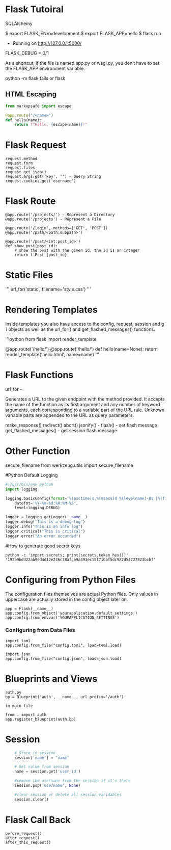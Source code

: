 # Flask Tutoiral

SQLAlchemy

$ export FLASK_ENV=development
$ export FLASK_APP=hello
$ flask run
 * Running on http://127.0.0.1:5000/

FLASK_DEBUG = 0/1

As a shortcut, if the file is named app.py or wsgi.py, you don’t have to set the FLASK_APP environment variable.

 python -m flask fails or flask


## HTML Escaping

```python
from markupsafe import escape

@app.route("/<name>")
def hello(name):
    return f"Hello, {escape(name)}!"

```

# Flask Request

```
request.method
request.form
request.files
request.get_json()
request.args.get('key', '') - Query String
request.cookies.get('username')
```

# Flask Route

```
@app.route('/projects/') - Represent a Directory
@app.route('/projects') - Represent a File

@app.route('/login', methods=['GET', 'POST'])
@app.route('/path/<path:subpath>')

@app.route('/post/<int:post_id>')
def show_post(post_id):
    # show the post with the given id, the id is an integer
    return f'Post {post_id}'
```

# Static Files

'''
url_for('static', filename='style.css')
'''



# Rendering Templates

Inside templates you also have access to the config, request, session and g 1 objects as well as the url_for() and get_flashed_messages() functions.

'''python
from flask import render_template

@app.route('/hello/')
@app.route('/hello/<name>')
def hello(name=None):
    return render_template('hello.html', name=name)
'''


# Flask Functions 

url_for - 

Generates a URL to the given endpoint with the method provided.
It accepts the name of the function as its first argument and any number of keyword arguments, each corresponding to a variable part of the URL rule. Unknown variable parts are appended to the URL as query parameters.


make_response()
redirect()
abort()
jsonify() - 
flash() - set flash message
get_flashed_messages() - get session flash message

# Other Function


secure_filename
from werkzeug.utils import secure_filename


#Python Default Logging

```python
#!/usr/bin/env python
import logging

logging.basicConfig(format='%(asctime)s,%(msecs)d %(levelname)-8s [%(filename)s:%(lineno)d] %(message)s',
    datefmt='%Y-%m-%d:%H:%M:%S',
    level=logging.DEBUG)

logger = logging.getLogger(__name__)
logger.debug("This is a debug log")
logger.info("This is an info log")
logger.critical("This is critical")
logger.error("An error occurred")
```

#How to generate good secret keys

```
python -c 'import secrets; print(secrets.token_hex())'
'192b9bdd22ab9ed4d12e236c78afcb9a393ec15f71bbf5dc987d54727823bcbf'
```

# Configuring from Python Files
The configuration files themselves are actual Python files. Only values in uppercase are actually stored in the config object later on.

```
app = Flask(__name__)
app.config.from_object('yourapplication.default_settings')
app.config.from_envvar('YOURAPPLICATION_SETTINGS')
```

### Configuring from Data Files

```
import toml
app.config.from_file("config.toml", load=toml.load)
```

```
import json
app.config.from_file("config.json", load=json.load)
```

# Blueprints and Views

```
auth.py
bp = Blueprint('auth', __name__, url_prefix='/auth')

in main file

from . import auth
app.register_blueprint(auth.bp)
```
# Session

```python
    # Store in session
    session['name'] = "name"

    # Get value from session
    name = session.get('user_id')

    #remove the username from the session if it's there
    session.pop('username', None)

    #clear session or delete all session varidables
    session.clear()
```

# Flask Call Back

```
before_request()
after_request()
after_this_request()
```